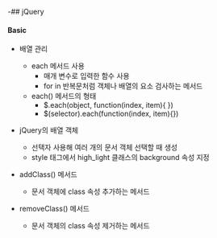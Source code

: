 -## jQuery

#### Basic

- 배열 관리
  - each 메서드 사용
    - 매개 변수로 입력한 함수 사용
    - for in 반복문처럼 객체나 배열의 요소 검사하는 메서드
  - each() 메서드의 형태
    - $.each(object, function(index, item){ })
    - $(selector).each(function(index, item){})


- jQuery의 배열 객체
  - 선택자 사용해 여러 개의 문서 객체 선택할 때 생성
  - style 태그에서 high_light 클래스의 background 속성 지정
- addClass() 메서드
  - 문서 객체에 class 속성 추가하는 메서드
- removeClass() 메서드
  - 문서 객체의 class 속성 제거하는 메서드
